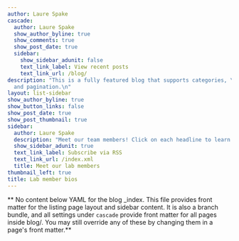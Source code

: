 ```yaml
---
author: Laure Spake
cascade:
  author: Laure Spake
  show_author_byline: true
  show_comments: true
  show_post_date: true
  sidebar:
    show_sidebar_adunit: false
    text_link_label: View recent posts
    text_link_url: /blog/
description: "This is a fully featured blog that supports categories, \ntags, series,
  and pagination.\n"
layout: list-sidebar
show_author_byline: true
show_button_links: false
show_post_date: true
show_post_thumbnail: true
sidebar:
  author: Laure Spake
  description: "Meet our team members! Click on each headline to learn a bit about each member and their research interests"
  show_sidebar_adunit: true
  text_link_label: Subscribe via RSS
  text_link_url: /index.xml
  title: Meet our lab members
thumbnail_left: true
title: Lab member bios
---
```


** No content below YAML for the blog _index. This file provides front matter for the listing page layout and sidebar content. It is also a branch bundle, and all settings under `cascade` provide front matter for all pages inside blog/. You may still override any of these by changing them in a page's front matter.**
